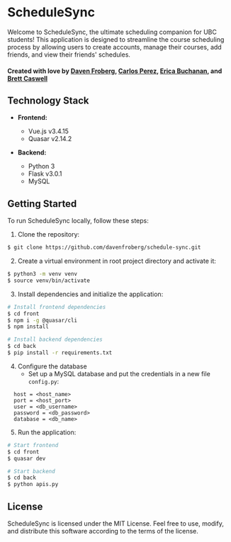 # ScheduleSync

Welcome to ScheduleSync, the ultimate scheduling companion for UBC students! This application is designed to streamline the course scheduling process by allowing users to create accounts, manage their courses, add friends, and view their friends' schedules.

#### Created with love by [Daven Froberg](http://www.github.com/dfroberg), [Carlos Perez](https://github.com/carlosperez67), [Erica Buchanan](https://github.com/ericabuchanan), and [Brett Caswell](https://github.com/caswellbrett) ####
## Technology Stack

- **Frontend:**
  - Vue.js v3.4.15
  - Quasar v2.14.2

- **Backend:**
  - Python 3
  - Flask v3.0.1
  - MySQL

## Getting Started

To run ScheduleSync locally, follow these steps:

1. Clone the repository:
```bash
$ git clone https://github.com/davenfroberg/schedule-sync.git
```
2. Create a virtual environment in root project directory and activate it:
```bash
$ python3 -m venv venv
$ source venv/bin/activate
```

3. Install dependencies and initialize the application:

```bash
# Install frontend dependencies
$ cd front
$ npm i -g @quasar/cli
$ npm install

# Install backend dependencies
$ cd back
$ pip install -r requirements.txt
```
4. Configure the database
   - Set up a MySQL database and put the credentials in a new file `config.py`:
```
  host = <host_name>
  port = <host_port>
  user = <db_username>
  password = <db_password>
  database = <db_name>
```

5. Run the application:
```bash
# Start frontend
$ cd front
$ quasar dev

# Start backend
$ cd back
$ python apis.py
```

## License ##
ScheduleSync is licensed under the MIT License. Feel free to use, modify, and distribute this software according to the terms of the license.
